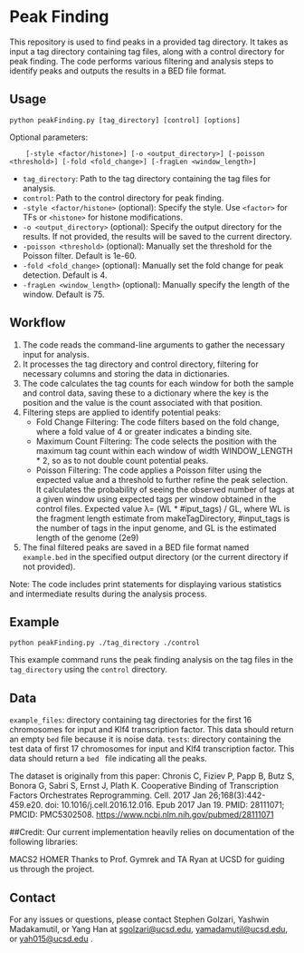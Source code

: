 # Peak Finding

This repository is used to find peaks in a provided tag directory. It takes as input a tag directory containing tag files, along with a control directory for peak finding. The code performs various filtering and analysis steps to identify peaks and outputs the results in a BED file format.


## Usage

```
python peakFinding.py [tag_directory] [control] [options]
```

Optional parameters:
```
    [-style <factor/histone>] [-o <output_directory>] [-poisson <threshold>] [-fold <fold_change>] [-fragLen <window_length>]
```

- `tag_directory`: Path to the tag directory containing the tag files for analysis.
- `control`: Path to the control directory for peak finding.
- `-style <factor/histone>` (optional): Specify the style. Use `<factor>` for TFs or `<histone>` for histone modifications.
- `-o <output_directory>` (optional): Specify the output directory for the results. If not provided, the results will be saved to the current directory.
- `-poisson <threshold>` (optional): Manually set the threshold for the Poisson filter. Default is 1e-60.
- `-fold <fold_change>` (optional): Manually set the fold change for peak detection. Default is 4.
- `-fragLen <window_length>` (optional): Manually specify the length of the window. Default is 75.

## Workflow

1. The code reads the command-line arguments to gather the necessary input for analysis.
2. It processes the tag directory and control directory, filtering for necessary columns and storing the data in dictionaries.
3. The code calculates the tag counts for each window for both the sample and control data, saving these to a dictionary where the key is the position and the value is the count associated with that position.
4. Filtering steps are applied to identify potential peaks:
   - Fold Change Filtering: The code filters based on the fold change, where a fold value of 4 or greater indicates a binding site.
   - Maximum Count Filtering: The code selects the position with the maximum tag count within each window of width WINDOW_LENGTH * 2, so as to not double count potential peaks.
   - Poisson Filtering: The code applies a Poisson filter using the expected value and a threshold to further refine the peak selection. It calculates the probability of seeing the observed number of tags at a given window using expected tags per window obtained in the control files. Expected value λ= (WL * #iput_tags) / GL, where WL is the fragment length estimate from makeTagDirectory, #input_tags is the number of tags in the input genome, and GL is the estimated length of the genome (2e9)
5. The final filtered peaks are saved in a BED file format named `example.bed` in the specified output directory (or the current directory if not provided).

Note: The code includes print statements for displaying various statistics and intermediate results during the analysis process.

## Example

```
python peakFinding.py ./tag_directory ./control
```

This example command runs the peak finding analysis on the tag files in the `tag_directory` using the `control` directory. 

## Data

`example_files`: directory containing tag directories for the first 16 chromosomes for input and Klf4 transcription factor. This data should return an empty `bed` file because it is noise data.
`tests`: directory containing the test data of first 17 chromosomes for input and Klf4 transcription factor. This data should return a `bed	` file indicating all the peaks.

The dataset is originally from this paper:
Chronis C, Fiziev P, Papp B, Butz S, Bonora G, Sabri S, Ernst J, Plath K. Cooperative Binding of Transcription Factors Orchestrates Reprogramming. Cell. 2017 Jan 26;168(3):442-459.e20. doi: 10.1016/j.cell.2016.12.016. Epub 2017 Jan 19. PMID: 28111071; PMCID: PMC5302508.
https://www.ncbi.nlm.nih.gov/pubmed/28111071

##Credit:
Our current implementation heavily relies on documentation of the following libraries:

MACS2
HOMER
Thanks to Prof. Gymrek and TA Ryan at UCSD for guiding us through the project.

## Contact

For any issues or questions, please contact Stephen Golzari, Yashwin Madakamutil, or Yang Han at sgolzari@ucsd.edu, yamadamutil@ucsd.edu, or yah015@ucsd.edu .
